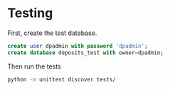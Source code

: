 # Testing


First, create the test database.

```sql
create user dpadmin with password 'dpadmin';
create database deposits_test with owner=dpadmin;
```

Then run the tests

```sh
python -m unittest discover tests/
```
